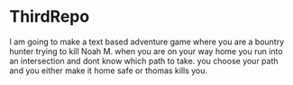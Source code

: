 # ThirdRepo
I am going to make a text based adventure game where you are a bountry hunter trying to kill Noah M. when you are on your way home you run into an intersection and dont know which path to take. you choose your path and you either make it home safe or thomas kills you.
